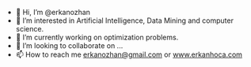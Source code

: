 - 👋 Hi, I’m @erkanozhan
- 👀 I’m interested in Artificial Intelligence, Data Mining and computer science.
- 🌱 I’m currently working on optimization problems.
- 💞️ I’m looking to collaborate on ...
- 📫 How to reach me erkanozhan@gmail.com or www.erkanhoca.com

<!---
erkanozhan/erkanozhan is a ✨ special ✨ repository because its `README.md` (this file) appears on your GitHub profile.
You can click the Preview link to take a look at your changes.
--->
